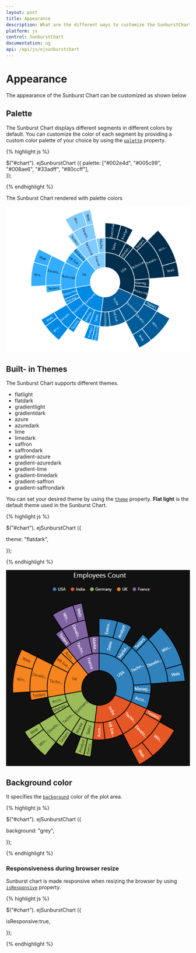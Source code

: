 ```yaml
---
layout: post
title: Appearance
description: What are the different ways to customize the SunburstChart 
platform: js
control: SunburstChart
documentation: ug
api: /api/js/ejsunburstchart
---
```


# Appearance
The appearance of the Sunburst Chart can be customized as shown below 

## Palette
The Sunburst Chart displays different segments in different colors by default. You can customize the color of each segment by providing a custom color palette of your choice by using the [`palette`](../api/ejsunburstchart#members:palette) property.

{% highlight js %}

$("#chart"). ejSunburstChart ({
palette: ["#002e4d", "#005c99", "#008ae6", "#33adff", "#80ccff"],	
   });

{% endhighlight %}

The Sunburst Chart rendered with palette colors

![](/js/SunburstChart/Appearance_images/Appearance_img1.png)

 
## Built- in Themes
The Sunburst Chart supports different themes. 
*	flatlight
*	flatdark
*	gradientlight
*	gradientdark
*	azure
*	azuredark
*	lime
*	limedark
*	saffron
*	saffrondark
*	gradient-azure
*	gradient-azuredark
*	gradient-lime
*	gradient-limedark
*	gradient-saffron
*	gradient-saffrondark

You can set your desired theme by using the [`theme`](../api/ejsunburstchart#members:theme) property. **Flat light** is the default theme used in the Sunburst Chart.

{% highlight js %}

$("#chart"). ejSunburstChart ({

theme: "flatdark",	
   
   });

{% endhighlight %}

![](/js/SunburstChart/Appearance_images/Appearance_img2.png)

## Background color

It specifies the [`background`](../api/ejsunburstchart#members:background) color of the plot area.

{% highlight js %}

$("#chart"). ejSunburstChart ({

background: "grey",	
   
   });

{% endhighlight %}

### Responsiveness during browser resize

Sunburst chart is made responsive when resizing the browser by using [`isResponsive`](../api/ejsunburstchart#members:isresponsive) property.

{% highlight js %}

$("#chart"). ejSunburstChart ({

   isResponsive:true,
   
   });

{% endhighlight %}